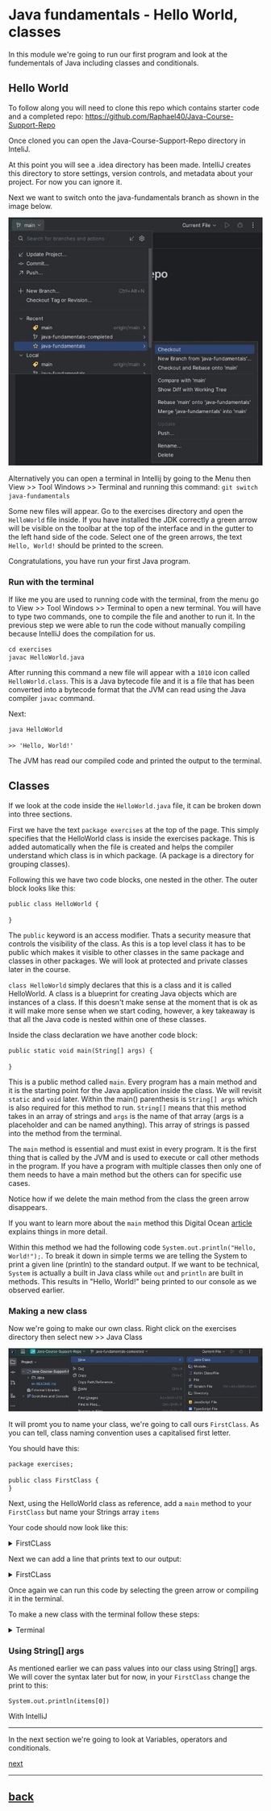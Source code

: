 # Java fundamentals - Hello World, classes

In this module we're going to run our first program and look at the fundementals of Java including classes and conditionals.

## Hello World

To follow along you will need to clone this repo which contains starter code and a completed repo:
https://github.com/Raphael40/Java-Course-Support-Repo

Once cloned you can open the Java-Course-Support-Repo directory in InteliJ.

At this point you will see a .idea directory has been made. IntelliJ creates this directory to store settings, version controls, and metadata about your project. For now you can ignore it.

Next we want to switch onto the java-fundamentals branch as shown in the image below.

![checkout](images/Java-checkout.JPG)

Alternatively you can open a terminal in Intellij by going to the Menu then View >> Tool Windows >> Terminal and running this command: `git switch java-fundamentals`

Some new files will appear. Go to the exercises directory and open the `HelloWorld` file inside. If you have installed the JDK correctly a green arrow will be visible on the toolbar at the top of the interface and in the gutter to the left hand side of the code. Select one of the green arrows, the text `Hello, World!` should be printed to the screen.

Congratulations, you have run your first Java program.

### Run with the terminal

If like me you are used to running code with the terminal, from the menu go to View >> Tool Windows >> Terminal to open a new terminal. You will have to type two commands, one to compile the file and another to run it. In the previous step we were able to run the code without manually compiling because IntelliJ does the compilation for us.

```
cd exercises
javac HelloWorld.java
```

After running this command a new file will appear with a `1010` icon called `HelloWorld.class`. This is a Java bytecode file and it is a file that has been converted into a bytecode format that the JVM can read using the Java compiler `javac` command.

Next:

```
java HelloWorld

>> 'Hello, World!'
```

The JVM has read our compiled code and printed the output to the terminal.

## Classes

If we look at the code inside the `HelloWorld.java` file, it can be broken down into three sections.

First we have the text `package exercises` at the top of the page. This simply specifies that the HelloWorld class is inside the exercises package. This is added automatically when the file is created and helps the compiler understand which class is in which package. (A package is a directory for grouping classes).

Following this we have two code blocks, one nested in the other. The outer block looks like this:

```
public class HelloWorld {

}
```

The `public` keyword is an access modifier. Thats a security measure that controls the visibility of the class. As this is a top level class it has to be public which makes it visible to other classes in the same package and classes in other packages. We will look at protected and private classes later in the course.

`class HelloWorld` simply declares that this is a class and it is called HelloWorld. A class is a blueprint for creating Java objects which are instances of a class. If this doesn't make sense at the moment that is ok as it will make more sense when we start coding, however, a key takeaway is that all the Java code is nested within one of these classes.

Inside the class declaration we have another code block:

```
public static void main(String[] args) {

}
```

This is a public method called `main`. Every program has a main method and it is the starting point for the Java application inside the class. We will revisit `static` and `void` later. Within the main() parenthesis is `String[] args` which is also required for this method to run. `String[]` means that this method takes in an array of strings and `args` is the name of that array (args is a placeholder and can be named anything). This array of strings is passed into the method from the terminal.

The `main` method is essential and must exist in every program. It is the first thing that is called by the JVM and is used to execute or call other methods in the program. If you have a program with multiple classes then only one of them needs to have a main method but the others can for specific use cases.

Notice how if we delete the main method from the class the green arrow disappears.

If you want to learn more about the `main` method this Digital Ocean [article](https://www.digitalocean.com/community/tutorials/public-static-void-main-string-args-java-main-method) explains things in more detail.

Within this method we had the following code `System.out.println("Hello, World!");`. To break it down in simple terms we are telling the System to print a given line (println) to the standard output. If we want to be technical, `System` is actually a built in Java class while `out` and `println` are built in methods. This results in "Hello, World!" being printed to our console as we observed earlier.

### Making a new class

Now we're going to make our own class. Right click on the exercises directory then select new >> Java Class

![class](images/Java-class.JPG)

It will promt you to name your class, we're going to call ours `FirstClass`. As you can tell, class naming convention uses a capitalised first letter.

You should have this:

```
package exercises;

public class FirstClass {
}
```

Next, using the HelloWorld class as reference, add a `main` method to your `FirstClass` but name your Strings array `items`

Your code should now look like this:

<details>
<summary>FirstCLass</summary>

```
public class FirstClass {
    public static void main(String[] items) {

    }
}
```

</details>

Next we can add a line that prints text to our output:

<details>
<summary>FirstCLass</summary>

```
public class FirstClass {
    public static void main(String[] items) {
        System.out.println("This is my first class")
    }
}
```

</details>

Once again we can run this code by selecting the green arrow or compiling it in the terminal.

To make a new class with the terminal follow these steps:

<details>
<summary>Terminal</summary>

```
cd exercises
touch MyClass.java
```

Then add the class declaration:

```
package exercises;

public class MyClass {

}

```

Finally add your main method

</details>

### Using String[] args

As mentioned earlier we can pass values into our class using String[] args. We will cover the syntax later but for now, in your `FirstClass` change the print to this:

```
System.out.println(items[0])
```

With IntelliJ

---

In the next section we're going to look at Variables, operators and conditionals.

[next](../java-fundamentals/02_variables_operators_conditionals.md)

---

## [back](../README.md)
